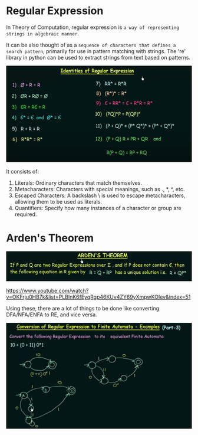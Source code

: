 # Regular Expression
In Theory of Computation, regular expression is `a way of representing strings in algebraic manner`.

It can be also thought of as a `sequence of characters that defines a search pattern`, primarily for use in pattern matching with strings. The 're' library in python can be used to extract strings from text based on patterns.

![Alt text](<Screenshot from 2024-01-03 11-29-57.png>)

It consists of:
   1. Literals: Ordinary characters that match themselves.
   2. Metacharacters: Characters with special meanings, such as ., *, ^, etc.  
   3. Escaped Characters: A backslash \ is used to escape metacharacters, allowing them to be used as literals.
   4. Quantifiers: Specify how many instances of a character or group are required.

# Arden's Theorem
![Alt text](<Screenshot from 2023-11-25 11-08-12.png>)

https://www.youtube.com/watch?v=OKFrju0HB7k&list=PLBlnK6fEyqRgp46KUv4ZY69yXmpwKOIev&index=51

Using these, there are a lot of things to be done like converting DFA/NFA/ENFA to RE, and vice versa.

![Alt text](image-1.png)